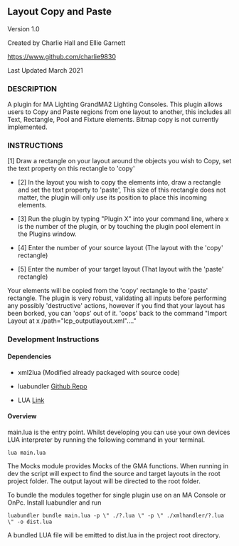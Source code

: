 ## Layout Copy and Paste

Version 1.0


Created by Charlie Hall and Ellie Garnett


https://www.github.com/charlie9830


Last Updated March 2021



### DESCRIPTION

A plugin for MA Lighting GrandMA2 Lighting Consoles.
This plugin allows users to Copy and Paste regions from one layout to another, this includes all Text, Rectangle, Pool
and Fixture elements. Bitmap copy is not currently implemented.

### INSTRUCTIONS

 [1] Draw a rectangle on your layout around the objects you wish to Copy, set the text property on this rectangle to 'copy'


- [2] In the layout you wish to copy the elements into, draw a rectangle and set the text property to 'paste', This size of this 
rectangle does not matter, the plugin will only use its position to place this incoming elements.


- [3] Run the plugin by typing "Plugin X" into your command line, where x is the number of the plugin, or by touching the plugin
pool element in the Plugins window.

- [4] Enter the number of your source layout (The layout with the 'copy' rectangle)

- [5] Enter the number of your target layout (That layout with the 'paste' rectangle)

Your elements will be copied from the 'copy' rectangle to the 'paste' rectangle.
The plugin is very robust, validating all inputs before performing any possibly 'destructive' actions, however if you find that
your layout has been borked, you can 'oops' out of it. 'oops' back to the command "Import Layout at x /path="lcp_outputlayout.xml"...."

### Development Instructions
#### Dependencies
- xml2lua (Modified already packaged with source code)

- luabundler [Github Repo](https://github.com/Benjamin-Dobell/luabundler)

- LUA [Link](http://www.lua.org/)

#### Overview
main.lua is the entry point. Whilst developing you can use your own devices LUA interpreter by running the following command in your terminal.

`lua main.lua`

The Mocks module provides Mocks of the GMA functions. When running in dev the script will expect to find the source and target layouts in the root project folder. The output layout will be directed to the root folder.


To bundle the modules together for single plugin use on an MA Console or OnPc. Install luabundler and run

`luabundler bundle main.lua -p \" ./?.lua \" -p \" ./xmlhandler/?.lua \" -o dist.lua`


A bundled LUA file will be emitted to dist.lua in the project root directory.

